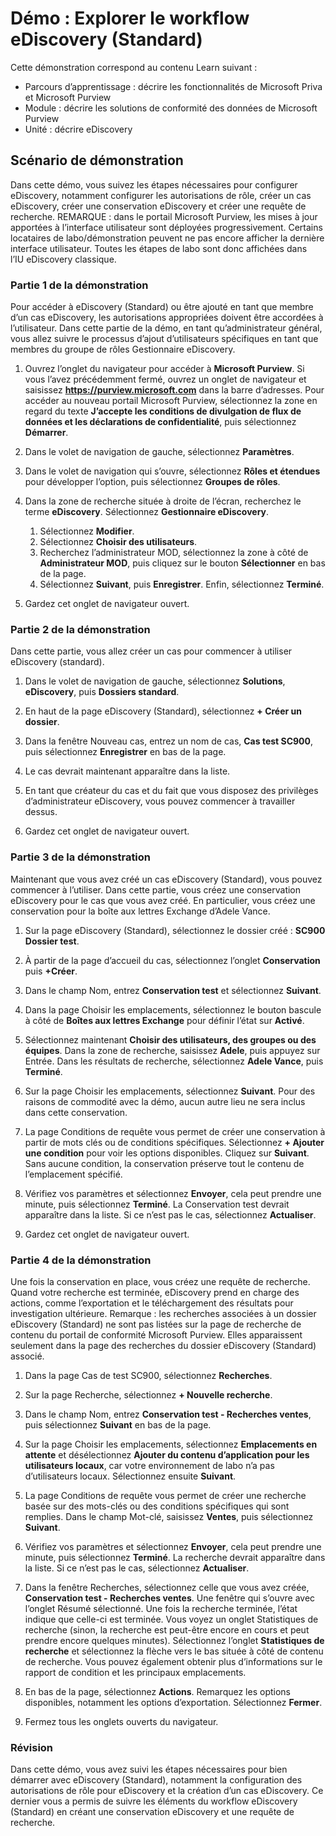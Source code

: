 <!---
---
Démonstration : titre : « Explorer le workflow (standard) eDiscovery » Parcours d’apprentissage/module/unité : « Décrire les fonctionnalités de Microsoft Priva et Microsoft Purview ; Module 3 : décrire les solutions de conformité des données de Microsoft Purview ; Unité 2 : décrire eDiscovery »
---
--->

# Démo : Explorer le workflow eDiscovery (Standard)

Cette démonstration correspond au contenu Learn suivant :

- Parcours d’apprentissage : décrire les fonctionnalités de Microsoft Priva et Microsoft Purview
- Module : décrire les solutions de conformité des données de Microsoft Purview
- Unité : décrire eDiscovery

## Scénario de démonstration

Dans cette démo, vous suivez les étapes nécessaires pour configurer eDiscovery, notamment configurer les autorisations de rôle, créer un cas eDiscovery, créer une conservation eDiscovery et créer une requête de recherche.  REMARQUE : dans le portail Microsoft Purview, les mises à jour apportées à l’interface utilisateur sont déployées progressivement. Certains locataires de labo/démonstration peuvent ne pas encore afficher la dernière interface utilisateur. Toutes les étapes de labo sont donc affichées dans l’IU eDiscovery classique.

### Partie 1 de la démonstration

Pour accéder à eDiscovery (Standard) ou être ajouté en tant que membre d’un cas eDiscovery, les autorisations appropriées doivent être accordées à l’utilisateur. Dans cette partie de la démo, en tant qu’administrateur général, vous allez suivre le processus d’ajout d’utilisateurs spécifiques en tant que membres du groupe de rôles Gestionnaire eDiscovery.

1. Ouvrez l’onglet du navigateur pour accéder à **Microsoft Purview**. Si vous l’avez précédemment fermé, ouvrez un onglet de navigateur et saisissez **https://purview.microsoft.com** dans la barre d’adresses. Pour accéder au nouveau portail Microsoft Purview, sélectionnez la zone en regard du texte **J’accepte les conditions de divulgation de flux de données et les déclarations de confidentialité**, puis sélectionnez **Démarrer**.  
1. Dans le volet de navigation de gauche, sélectionnez **Paramètres**.
1. Dans le volet de navigation qui s’ouvre, sélectionnez **Rôles et étendues** pour développer l’option, puis sélectionnez **Groupes de rôles**.
1. Dans la zone de recherche située à droite de l’écran, recherchez le terme **eDiscovery**.  Sélectionnez **Gestionnaire eDiscovery**.
    1. Sélectionnez **Modifier**.
    1. Sélectionnez **Choisir des utilisateurs**.
    1. Recherchez l’administrateur MOD, sélectionnez la zone à côté de **Administrateur MOD**, puis cliquez sur le bouton **Sélectionner** en bas de la page.
    1. Sélectionnez **Suivant**, puis **Enregistrer**. Enfin, sélectionnez **Terminé**.

1. Gardez cet onglet de navigateur ouvert.

### Partie 2 de la démonstration

Dans cette partie, vous allez créer un cas pour commencer à utiliser eDiscovery (standard).

1. Dans le volet de navigation de gauche, sélectionnez **Solutions**, **eDiscovery**, puis **Dossiers standard**.

1. En haut de la page eDiscovery (Standard), sélectionnez **+ Créer un dossier**.

1. Dans la fenêtre Nouveau cas, entrez un nom de cas, **Cas test SC900**, puis sélectionnez **Enregistrer** en bas de la page.

1. Le cas devrait maintenant apparaître dans la liste.

1. En tant que créateur du cas et du fait que vous disposez des privilèges d’administrateur eDiscovery, vous pouvez commencer à travailler dessus.  

1. Gardez cet onglet de navigateur ouvert.

### Partie 3 de la démonstration

Maintenant que vous avez créé un cas eDiscovery (Standard), vous pouvez commencer à l’utiliser.  Dans cette partie, vous créez une conservation eDiscovery pour le cas que vous avez créé.  En particulier, vous créez une conservation pour la boîte aux lettres Exchange d’Adele Vance.

1. Sur la page eDiscovery (Standard), sélectionnez le dossier créé : **SC900 Dossier test**.

1. À partir de la page d’accueil du cas, sélectionnez l’onglet **Conservation** puis **+Créer**.

1. Dans le champ Nom, entrez **Conservation test** et sélectionnez **Suivant**.

1. Dans la page Choisir les emplacements, sélectionnez le bouton bascule à côté de **Boîtes aux lettres Exchange** pour définir l’état sur **Activé**.  

1. Sélectionnez maintenant **Choisir des utilisateurs, des groupes ou des équipes**.  Dans la zone de recherche, saisissez **Adele**, puis appuyez sur Entrée. Dans les résultats de recherche, sélectionnez **Adele Vance**, puis **Terminé**.

1. Sur la page Choisir les emplacements, sélectionnez **Suivant**.  Pour des raisons de commodité avec la démo, aucun autre lieu ne sera inclus dans cette conservation.

1. La page Conditions de requête vous permet de créer une conservation à partir de mots clés ou de conditions spécifiques. Sélectionnez **+ Ajouter une condition** pour voir les options disponibles.  Cliquez sur **Suivant**. Sans aucune condition, la conservation préserve tout le contenu de l’emplacement spécifié.

1. Vérifiez vos paramètres et sélectionnez **Envoyer**, cela peut prendre une minute, puis sélectionnez **Terminé**.  La Conservation test devrait apparaître dans la liste.  Si ce n’est pas le cas, sélectionnez **Actualiser**.

1. Gardez cet onglet de navigateur ouvert.

### Partie 4 de la démonstration

Une fois la conservation en place, vous créez une requête de recherche.  Quand votre recherche est terminée, eDiscovery prend en charge des actions, comme l’exportation et le téléchargement des résultats pour investigation ultérieure.   Remarque : les recherches associées à un dossier eDiscovery (Standard) ne sont pas listées sur la page de recherche de contenu du portail de conformité Microsoft Purview. Elles apparaissent seulement dans la page des recherches du dossier eDiscovery (Standard) associé.

1. Dans la page Cas de test SC900, sélectionnez **Recherches**.

1. Sur la page Recherche, sélectionnez **+ Nouvelle recherche**.

1. Dans le champ Nom, entrez **Conservation test - Recherches ventes**, puis sélectionnez **Suivant** en bas de la page.

1. Sur la page Choisir les emplacements, sélectionnez **Emplacements en attente** et désélectionnez **Ajouter du contenu d’application pour les utilisateurs locaux**, car votre environnement de labo n’a pas d’utilisateurs locaux. Sélectionnez ensuite **Suivant**.

1. La page Conditions de requête vous permet de créer une recherche basée sur des mots-clés ou des conditions spécifiques qui sont remplies. Dans le champ Mot-clé, saisissez **Ventes**, puis sélectionnez **Suivant**.

1. Vérifiez vos paramètres et sélectionnez **Envoyer**, cela peut prendre une minute, puis sélectionnez **Terminé**.  La recherche devrait apparaître dans la liste.  Si ce n’est pas le cas, sélectionnez **Actualiser**.

1. Dans la fenêtre Recherches, sélectionnez celle que vous avez créée, **Conservation test - Recherches ventes**.  Une fenêtre qui s’ouvre avec l’onglet Résumé sélectionné.  Une fois la recherche terminée, l’état indique que celle-ci est terminée.  Vous voyez un onglet Statistiques de recherche (sinon, la recherche est peut-être encore en cours et peut prendre encore quelques minutes).  Sélectionnez l’onglet **Statistiques de recherche** et sélectionnez la flèche vers le bas située à côté de contenu de recherche.  Vous pouvez également obtenir plus d’informations sur le rapport de condition et les principaux emplacements.  

1. En bas de la page, sélectionnez **Actions**.  Remarquez les options disponibles, notamment les options d’exportation. Sélectionnez **Fermer**.

1. Fermez tous les onglets ouverts du navigateur.

### Révision

Dans cette démo, vous avez suivi les étapes nécessaires pour bien démarrer avec eDiscovery (Standard), notamment la configuration des autorisations de rôle pour eDiscovery et la création d’un cas eDiscovery.  Ce dernier vous a permis de suivre les éléments du workflow eDiscovery (Standard) en créant une conservation eDiscovery et une requête de recherche.
